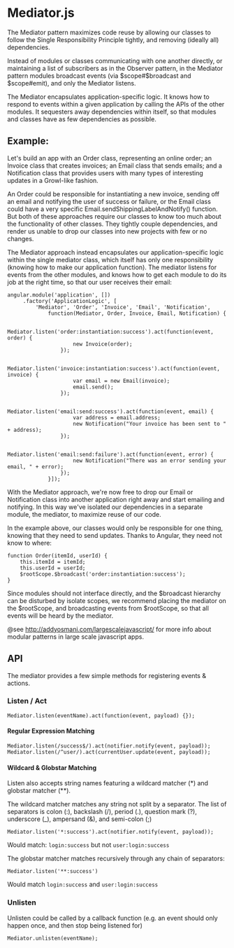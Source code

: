 Mediator.js
===========

The Mediator pattern maximizes code reuse by allowing our classes to follow the
Single Responsibility Principle tightly, and removing (ideally all) dependencies.

Instead of modules or classes communicating with one another directly, or maintaining
a list of subscribers as in the Observer pattern, in the Mediator pattern modules
broadcast events (via $scope#$broadcast and $scope#emit), and only the Mediator listens.

The Mediator encapsulates application-specific logic. It knows how to respond to
events within a given application by calling the APIs of the other modules. It
sequesters away dependencies within itself, so that modules and classes have 
as few dependencies as possible.

## Example:

Let's build an app with an Order class, representing an online order; an Invoice class 
that creates invoices; an Email class that sends emails; and a Notification class that
provides users with many types of interesting updates in a Growl-like fashion.
 
An Order could be responsible for instantiating a new invoice, sending off 
an email and notifying the user of success or failure, or the Email class could have a 
very specific Email.sendShippingLabelAndNotify() function. But both of these approaches 
require our classes to know too much about the functionality of other classes. They 
tightly couple dependencies, and render us unable to drop our classes into new projects 
with few or no changes.

The Mediator approach instead encapsulates our application-specific logic within the single
mediator class, which itself has only one responsibility (knowing how to make our application
function). The mediator listens for events from the other modules, and knows how to get each
module to do its job at the right time, so that our user receives their email:

```
angular.module('application', [])
     .factory('ApplicationLogic', [
         'Mediator', 'Order', 'Invoice', 'Email', 'Notification',
             function(Mediator, Order, Invoice, Email, Notification) {
                 
                 Mediator.listen('order:instantiation:success').act(function(event, order) {
                     new Invoice(order);
                 });

                 Mediator.listen('invoice:instantiation:success').act(function(event, invoice) {
                     var email = new Email(invoice);
                     email.send();
                 });

                 Mediator.listen('email:send:success').act(function(event, email) {
                     var address = email.address;
                     new Notification("Your invoice has been sent to " + address);
                 });

                 Mediator.listen('email:send:failure').act(function(event, error) {
                     new Notification("There was an error sending your email, " + error);
                 });
             }]);
```

With the Mediator approach, we're now free to drop our Email or Notification class into
another application right away and start emailing and notifying. In this way we've isolated
our dependencies in a separate module, the mediator, to maximize reuse of our code.

In the example above, our classes would only be responsible for one thing, knowing that
they need to send updates. Thanks to Angular, they need not know to where:
```
function Order(itemId, userId) {
    this.itemId = itemId;
    this.userId = userId;
    $rootScope.$broadcast('order:instantiation:success');
}
```
Since modules should not interface directly, and the $broadcast hierarchy
can be disturbed by isolate scopes, we recommend placing the mediator on the
$rootScope, and broadcasting events from $rootScope, so that all events will
be heard by the mediator.

@see http://addyosmani.com/largescalejavascript/ for more info about modular
patterns in large scale javascript apps.

## API

The mediator provides a few simple methods for registering events & actions.

### Listen / Act
```
Mediator.listen(eventName).act(function(event, payload) {});
```
#### Regular Expression Matching
```
Mediator.listen(/success$/).act(notifier.notify(event, payload));
Mediator.listen(/^user/).act(currentUser.update(event, payload));
```
#### Wildcard & Globstar Matching
Listen also accepts string names featuring a wildcard matcher (*) and globstar matcher (**).

The wildcard matcher matches any string not split by a separator. The list of separators
is colon (:), backslash (/), period (.), question mark (?), underscore (_), 
ampersand (&), and semi-colon (;)
```
Mediator.listen('*:success').act(notifier.notify(event, payload));
```
 Would match: `login:success` but not `user:login:success`

 The globstar matcher matches recursively through any chain of separators:
```
Mediator.listen('**:success')
```
Would match `login:success` and `user:login:success`

### Unlisten
Unlisten could be called by a callback function (e.g. an event should only happen
once, and then stop being listened for)
```
Mediator.unlisten(eventName);
```
